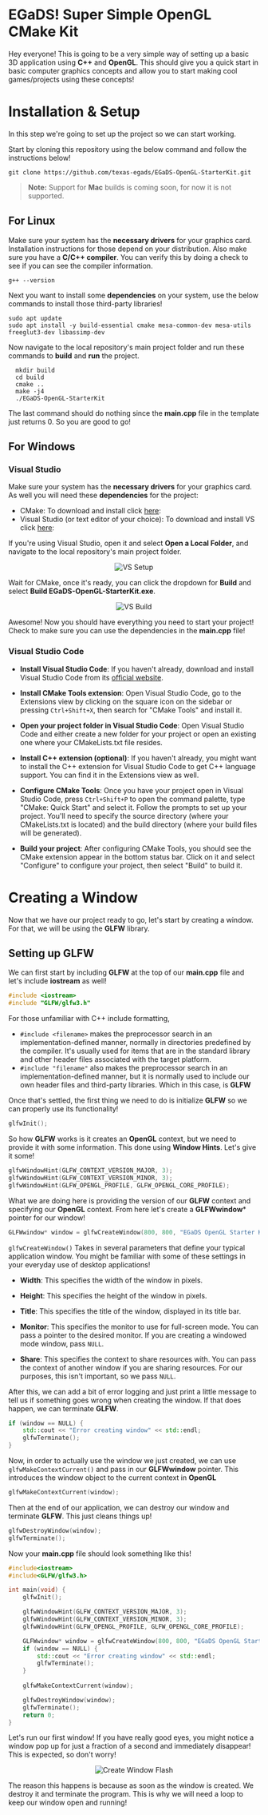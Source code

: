 
# EGaDS! Super Simple OpenGL CMake Kit

Hey everyone! This is going to be a very simple way of setting up a basic 3D application using **C++** and **OpenGL**. This should give you a quick start in basic computer graphics concepts and allow you to start making cool games/projects using these concepts!

# Installation & Setup

In this step we're going to set up the project so we can start working.

Start by cloning this repository using the below command and follow the instructions below!

```
git clone https://github.com/texas-egads/EGaDS-OpenGL-StarterKit.git
```
> **Note:** Support for **Mac** builds is coming soon, for now it is not supported.

## For Linux
Make sure your system has the **necessary drivers** for your graphics card. Installation instructions for those depend on your distribution. Also make sure you have a **C/C++ compiler**. You can verify this by doing a check to see if you can see the compiler information.
```
g++ --version
```
Next you want to install some **dependencies** on your system, use the below commands to install those third-party libraries!
```
sudo apt update
sudo apt install -y build-essential cmake mesa-common-dev mesa-utils freeglut3-dev libassimp-dev
```
Now navigate to the local repository's main project folder and run these commands to **build** and **run** the project.
```
  mkdir build
  cd build
  cmake ..
  make -j4
  ./EGaDS-OpenGL-StarterKit
```
The last command should do nothing since the **main.cpp** file in the template just returns 0. So you are good to go!

## For Windows
### Visual Studio
Make sure your system has the **necessary drivers** for your graphics card. As well you will need these **dependencies** for the project:
- CMake: To download and install click [here](https://cmake.org/download/):
- Visual Studio (or text editor of your choice): To download and install VS click [here](https://visualstudio.microsoft.com/vs/community/):

If you're using Visual Studio, open it and select **Open a Local Folder**, and navigate to the local repository's main project folder. 

<p align="center">
  <img src="images/1/VS-Setup.png" alt="VS Setup"/>
</p>

Wait for CMake, once it's ready, you can click the dropdown for **Build** and select **Build EGaDS-OpenGL-StarterKit.exe**.

<p align="center">
  <img src="images/1/VS-Build.png" alt="VS Build"/>
</p>

Awesome! Now you should have everything you need to start your project! Check to make sure you can use the dependencies in the **main.cpp** file!

### Visual Studio Code
- **Install Visual Studio Code**: If you haven't already, download and install Visual Studio Code from its [official website](https://code.visualstudio.com/).

- **Install CMake Tools extension**: Open Visual Studio Code, go to the Extensions view by clicking on the square icon on the sidebar or pressing `Ctrl+Shift+X`, then search for "CMake Tools" and install it.

- **Open your project folder in Visual Studio Code**: Open Visual Studio Code and either create a new folder for your project or open an existing one where your CMakeLists.txt file resides.

- **Install C++ extension (optional)**: If you haven't already, you might want to install the C++ extension for Visual Studio Code to get C++ language support. You can find it in the Extensions view as well.

- **Configure CMake Tools**: Once you have your project open in Visual Studio Code, press `Ctrl+Shift+P` to open the command palette, type "CMake: Quick Start" and select it. Follow the prompts to set up your project. You'll need to specify the source directory (where your CMakeLists.txt is located) and the build directory (where your build files will be generated).

- **Build your project**: After configuring CMake Tools, you should see the CMake extension appear in the bottom status bar. Click on it and select "Configure" to configure your project, then select "Build" to build it.

# Creating a Window

Now that we have our project ready to go, let's start by creating a window. For that, we will be using the **GLFW** library.

## Setting up GLFW
We can first start by including **GLFW** at the top of our **main.cpp** file and let's include **iostream** as well!
```cpp
#include <iostream>
#include "GLFW/glfw3.h"
```
For those unfamiliar with C++ include formatting, 
- `#include <filename>` makes the preprocessor search in an implementation-defined manner, normally in directories predefined by the compiler. It's usually used for items that are in the standard library and other header files associated with the target platform. 
- `#include "filename"` also makes the preprocessor search in an implementation-defined manner, but it is normally used to include our own header files and third-party libraries. Which in this case, is **GLFW**

Once that's settled, the first thing we need to do is initialize **GLFW** so we can properly use its functionality! 
```cpp
glfwInit();
```
So how **GLFW** works is it creates an **OpenGL** context, but we need to provide it with some information. This done using **Window Hints**. Let's give it some!
```cpp
glfwWindowHint(GLFW_CONTEXT_VERSION_MAJOR, 3);
glfwWindowHint(GLFW_CONTEXT_VERSION_MINOR, 3);
glfwWindowHint(GLFW_OPENGL_PROFILE, GLFW_OPENGL_CORE_PROFILE);
```
What we are doing here is providing the version of our **GLFW** context and specifying our **OpenGL** context. From here let's create a **GLFWwindow*** pointer for our window!
```cpp
GLFWwindow* window = glfwCreateWindow(800, 800, "EGaDS OpenGL Starter Kit", NULL, NULL);
```
`glfwCreateWindow()` Takes in several parameters that define your typical application window. You might be familiar with some of these settings in your everyday use of desktop applications!
- **Width**: This specifies the width of the window in pixels.

- **Height**: This specifies the height of the window in pixels.

- **Title**: This specifies the title of the window, displayed in its title bar.

- **Monitor**: This specifies the monitor to use for full-screen mode. You can pass a pointer to the desired monitor. If you are creating a windowed mode window, pass `NULL`.

- **Share**: This specifies the context to share resources with. You can pass the context of another window if you are sharing resources. For our purposes, this isn't important, so we pass `NULL`.

After this, we can add a bit of error logging and just print a little message to tell us if something goes wrong when creating the window. If that does happen, we can terminate **GLFW**.
```cpp
if (window == NULL) {
	std::cout << "Error creating window" << std::endl;
	glfwTerminate();
}
```

Now, in order to actually use the window we just created, we can use `glfwMakeContextCurrent()` and pass in our **GLFWwindow** pointer. This introduces the window object to the current context in **OpenGL**
```cpp
glfwMakeContextCurrent(window);
```

Then at the end of our application, we can destroy our window and terminate **GLFW**. This just cleans things up!
```cpp
glfwDestroyWindow(window);
glfwTerminate();
```
Now your **main.cpp** file should look something like this!
```cpp
#include<iostream>
#include<GLFW/glfw3.h>

int main(void) {
	glfwInit();

	glfwWindowHint(GLFW_CONTEXT_VERSION_MAJOR, 3);
	glfwWindowHint(GLFW_CONTEXT_VERSION_MINOR, 3);
	glfwWindowHint(GLFW_OPENGL_PROFILE, GLFW_OPENGL_CORE_PROFILE);

	GLFWwindow* window = glfwCreateWindow(800, 800, "EGaDS OpenGL Starter Kit", NULL, NULL);
	if (window == NULL) {
		std::cout << "Error creating window" << std::endl;
		glfwTerminate();
	}
	
	glfwMakeContextCurrent(window);

	glfwDestroyWindow(window);
	glfwTerminate();
	return 0;
}
```

Let's run our first window! If you have really good eyes, you might notice a window pop up for just a fraction of a second and immediately disappear! This is expected, so don't worry!

<p align="center">
  <img src="images/2/Create-Window-Flash.gif" alt="Create Window Flash"/>
</p>

The reason this happens is because as soon as the window is created. We destroy it and terminate the program. This is why we will need a loop to keep our window open and running!
